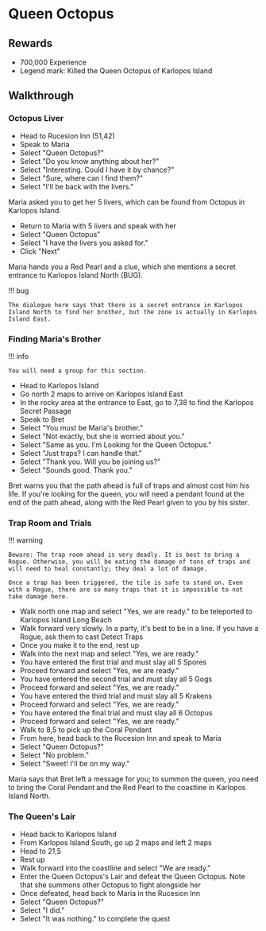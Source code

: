 # Queen Octopus

## Rewards

- 700,000 Experience
- Legend mark: Killed the Queen Octopus of Karlopos Island

## Walkthrough

### Octopus Liver

- Head to Rucesion Inn (51,42)
- Speak to Maria
- Select "Queen Octopus?"
- Select "Do you know anything about her?"
- Select "Interesting. Could I have it by chance?"
- Select "Sure, where can I find them?"
- Select "I'll be back with the livers."

Maria asked you to get her 5 livers, which can be found from Octopus in Karlopos Island.

- Return to Maria with 5 livers and speak with her
- Select "Queen Octopus"
- Select "I have the livers you asked for."
- Click "Next"

Maria hands you a Red Pearl and a clue, which she mentions a secret entrance to Karlopos Island North (BUG).

!!! bug

    The dialogue here says that there is a secret entrance in Karlopos Island North to find her brother, but the zone is actually in Karlopos Island East.

### Finding Maria's Brother

!!! info

    You will need a group for this section.

- Head to Karlopos Island
- Go north 2 maps to arrive on Karlopos Island East
- In the rocky area at the entrance to East, go to 7,38 to find the Karlopos Secret Passage
- Speak to Bret
- Select "You must be Maria's brother."
- Select "Not exactly, but she is worried about you."
- Select "Same as you. I'm Looking for the Queen Octopus."
- Select "Just traps? I can handle that."
- Select "Thank you. Will you be joining us?"
- Select "Sounds good. Thank you."

Bret warns you that the path ahead is full of traps and almost cost him his life. If you're looking for the queen, you will need a pendant found at the end of the path ahead, along with the Red Pearl given to you by his sister.

### Trap Room and Trials

!!! warning

    Beware: The trap room ahead is very deadly. It is best to bring a Rogue. Otherwise, you will be eating the damage of tons of traps and will need to heal constantly; they deal a lot of damage.

    Once a trap has been triggered, the tile is safe to stand on. Even with a Rogue, there are so many traps that it is impossible to not take damage here.

- Walk north one map and select "Yes, we are ready." to be teleported to Karlopos Island Long Beach
- Walk forward very slowly. In a party, it's best to be in a line. If you have a Rogue, ask them to cast Detect Traps
- Once you make it to the end, rest up
- Walk into the next map and select "Yes, we are ready."
- You have entered the first trial and must slay all 5 Spores
- Proceed forward and select "Yes, we are ready."
- You have entered the second trial and must slay all 5 Gogs
- Proceed forward and select "Yes, we are ready."
- You have entered the third trial and must slay all 5 Krakens
- Proceed forward and select "Yes, we are ready."
- You have entered the final trial and must slay all 6 Octopus
- Proceed forward and select "Yes, we are ready."
- Walk to 8,5 to pick up the Coral Pendant
- From here, head back to the Rucesion Inn and speak to Maria
- Select "Queen Octopus?"
- Select "No problem."
- Select "Sweet! I'll be on my way."

Maria says that Bret left a message for you; to summon the queen, you need to bring the Coral Pendant and the Red Pearl to the coastline in Karlopos Island North.

### The Queen's Lair

- Head back to Karlopos Island
- From Karlopos Island South, go up 2 maps and left 2 maps
- Head to 21,5
- Rest up
- Walk forward into the coastline and select "We are ready."
- Enter the Queen Octopus's Lair and defeat the Queen Octopus. Note that she summons other Octopus to fight alongside her
- Once defeated, head back to Maria in the Rucesion Inn
- Select "Queen Octopus?"
- Select "I did."
- Select "It was nothing." to complete the quest
